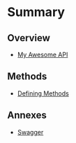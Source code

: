 # Summary

## Overview

* [My Awesome API](README.md)

## Methods

* [Defining Methods](methods.md)

## Annexes

* [Swagger](appendices/swaggermd.md)

